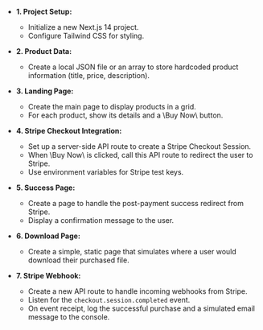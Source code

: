 - **1. Project Setup:**
    - Initialize a new Next.js 14 project.
    - Configure Tailwind CSS for styling.

- **2. Product Data:**
    - Create a local JSON file or an array to store hardcoded product information (title, price, description).

- **3. Landing Page:**
    - Create the main page to display products in a grid.
    - For each product, show its details and a \Buy Now\ button.

- **4. Stripe Checkout Integration:**
    - Set up a server-side API route to create a Stripe Checkout Session.
    - When \Buy Now\ is clicked, call this API route to redirect the user to Stripe.
    - Use environment variables for Stripe test keys.

- **5. Success Page:**
    - Create a page to handle the post-payment success redirect from Stripe.
    - Display a confirmation message to the user.

- **6. Download Page:**
    - Create a simple, static page that simulates where a user would download their purchased file.

- **7. Stripe Webhook:**
    - Create a new API route to handle incoming webhooks from Stripe.
    - Listen for the `checkout.session.completed` event.
    - On event receipt, log the successful purchase and a simulated email message to the console.
